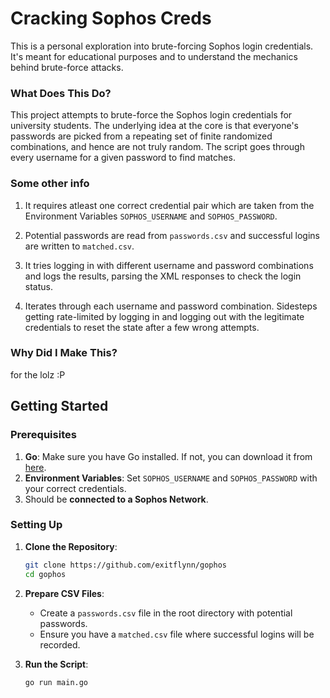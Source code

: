 # Cracking Sophos Creds

This is a personal exploration into brute-forcing Sophos login credentials. It's meant for educational purposes and to understand the mechanics behind brute-force attacks. 

### What Does This Do?

This project attempts to brute-force the Sophos login credentials for university students. The underlying idea at the core is that everyone's passwords are picked from a repeating set of finite randomized combinations, and hence are not truly random. The script goes through every username for a given password to find matches.

### Some other info

1. It requires atleast one correct credential pair which are taken from the Environment Variables `SOPHOS_USERNAME` and `SOPHOS_PASSWORD`.

2. Potential passwords are read from `passwords.csv` and successful logins are written to `matched.csv`.

3. It tries logging in with different username and password combinations and logs the results, parsing the XML responses to check the login status.

4.  Iterates through each username and password combination. Sidesteps getting rate-limited by logging in and logging out with the legitimate credentials to reset the state after a few wrong attempts.

### Why Did I Make This?

for the lolz :P

## Getting Started

### Prerequisites

1. **Go**: Make sure you have Go installed. If not, you can download it from [here](https://golang.org/dl/).
2. **Environment Variables**: Set `SOPHOS_USERNAME` and `SOPHOS_PASSWORD` with your correct credentials.
3. Should be **connected to a Sophos Network**.

### Setting Up

1. **Clone the Repository**:

   ```sh
   git clone https://github.com/exitflynn/gophos
   cd gophos
   ```

2. **Prepare CSV Files**:
   - Create a `passwords.csv` file in the root directory with potential passwords.
   - Ensure you have a `matched.csv` file where successful logins will be recorded.

3. **Run the Script**:

   ```sh
   go run main.go
   ```
